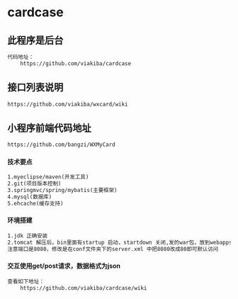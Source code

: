 # cardcase
## 此程序是后台
```html
代码地址：
	https://github.com/viakiba/cardcase
```
## 接口列表说明
```html
https://github.com/viakiba/wxcard/wiki
```
## 小程序前端代码地址
```html
https://github.com/bangzi/WXMyCard
```
#### 技术要点
```html
1.myeclipse/maven(开发工具)
2.git(项目版本控制)
3.springmvc/spring/mybatis(主要框架)
4.mysql(数据库)
5.ehcache(缓存支持)
```
#### 环境搭建
```html
1.jdk 正确安装
2.tomcat 解压后，bin里面有startup 启动，startdown 关闭,发的war包，放到webapps文件夹中
注意端口是8080，修改是在conf文件夹下的server.xml 中把8080改成80即可默认访问 
```
#### 交互使用get/post请求，数据格式为json
```html
查看如下地址：
	https://github.com/viakiba/cardcase/wiki
```
